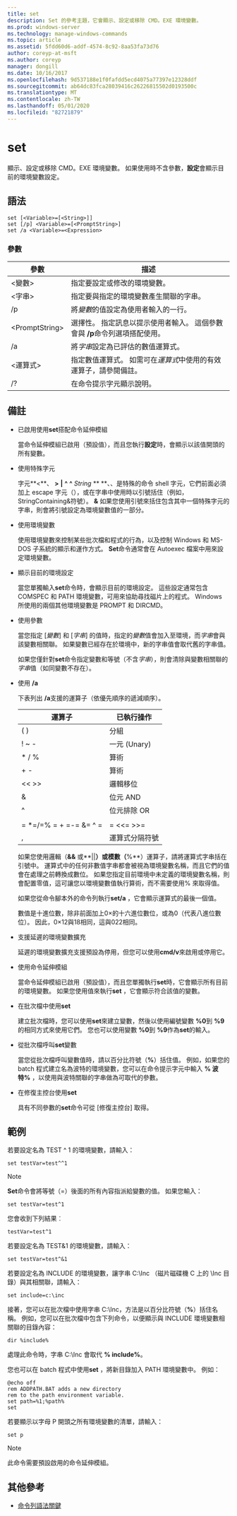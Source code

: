 ```yaml
---
title: set
description: Set 的參考主題，它會顯示、設定或移除 CMD。EXE 環境變數。
ms.prod: windows-server
ms.technology: manage-windows-commands
ms.topic: article
ms.assetid: 5fdd60d6-addf-4574-8c92-8aa53fa73d76
author: coreyp-at-msft
ms.author: coreyp
manager: dongill
ms.date: 10/16/2017
ms.openlocfilehash: 9d537188e1f0fafdd5ecd4075a77397e12328ddf
ms.sourcegitcommit: ab64dc83fca28039416c26226815502d0193500c
ms.translationtype: MT
ms.contentlocale: zh-TW
ms.lasthandoff: 05/01/2020
ms.locfileid: "82721879"
---
```

# <a name="set"></a>set

顯示、設定或移除 CMD。EXE 環境變數。 如果使用時不含參數，**設定**會顯示目前的環境變數設定。



## <a name="syntax"></a>語法

```
set [<Variable>=[<String>]]
set [/p] <Variable>=[<PromptString>]
set /a <Variable>=<Expression>
```

### <a name="parameters"></a>參數

|參數|描述|
|---------|-----------|
|\<變數>|指定要設定或修改的環境變數。|
|\<字串>|指定要與指定的環境變數產生關聯的字串。|
|/p|將*變數*的值設定為使用者輸入的一行。|
|\<PromptString>|選擇性。 指定訊息以提示使用者輸入。 這個參數會與 **/p**命令列選項搭配使用。|
|/a|將*字串*設定為已評估的數值運算式。|
|\<運算式>|指定數值運算式。 如需可在*運算式*中使用的有效運算子，請參閱備註。|
|/?|在命令提示字元顯示說明。|

## <a name="remarks"></a>備註

- 已啟用使用**set**搭配命令延伸模組

  當命令延伸模組已啟用（預設值），而且您執行**設定**時，會顯示以該值開頭的所有變數。
- 使用特殊字元

  字元**<**、 **>** **|** **^** **^** *String* ** **、、是特殊的命令 shell 字元，它們前面必須加上 escape 字元（），或在字串中使用時以引號括住（例如，StringContaining&符號）。 **&** 如果您使用引號來括住包含其中一個特殊字元的字串，則會將引號設定為環境變數值的一部分。
- 使用環境變數

  使用環境變數來控制某些批次檔和程式的行為，以及控制 Windows 和 MS-DOS 子系統的顯示和運作方式。 **Set**命令通常會在 Autoexec 檔案中用來設定環境變數。
- 顯示目前的環境設定

  當您單獨輸入**set**命令時，會顯示目前的環境設定。 這些設定通常包含 COMSPEC 和 PATH 環境變數，可用來協助尋找磁片上的程式。 Windows 所使用的兩個其他環境變數是 PROMPT 和 DIRCMD。
- 使用參數

  當您指定 [*變數*] 和 [*字串*] 的值時，指定的*變數*值會加入至環境，而*字串*會與該變數相關聯。 如果變數已經存在於環境中，新的字串值會取代舊的字串值。

  如果您僅針對**set**命令指定變數和等號（不含*字串*），則會清除與變數相關聯的*字串*值（如同變數不存在）。
- 使用 **/a**

  下表列出 **/a**支援的運算子（依優先順序的遞減順序）。  

  |        運算子         | 已執行操作  |
  |-------------------------|----------------------|
  |           ( )           |       分組       |
  |          ! ~ -          |        一元 (Unary)         |
  |         \* / %          |      算術      |
  |           + -           |      算術      |
  |          << >>          |    邏輯移位     |
  |            &            |     位元 AND      |
  |            ^            | 位元排除 OR |
  |                         |                      |
  | = \*=/=% = + =-= &= ^ = |      = <<= >>=       |
  |            ,            | 運算式分隔符號 |

  如果您使用邏輯（**&&** 或**||**）或模數（**%**）運算子，請將運算式字串括在引號中。 運算式中的任何非數值字串都會被視為環境變數名稱，而且它們的值會在處理之前轉換成數位。 如果您指定目前環境中未定義的環境變數名稱，則會配置零值，這可讓您以環境變數值執行算術，而不需要使用% 來取得值。

  如果您從命令腳本外的命令列執行**set/a** ，它會顯示運算式的最後一個值。

  數值是十進位數，除非前面加上0×的十六進位數位，或為0（代表八進位數位）。 因此，0×12與18相同，這與022相同。
- 支援延遲的環境變數擴充

  延遲的環境變數擴充支援預設為停用，但您可以使用**cmd/v**來啟用或停用它。
- 使用命令延伸模組

  當命令延伸模組已啟用（預設值），而且您單獨執行**set**時，它會顯示所有目前的環境變數。 如果您使用值來執行**set** ，它會顯示符合該值的變數。
- 在批次檔中使用**set**

  建立批次檔時，您可以使用**set**來建立變數，然後以使用編號變數 **%0**到 **%9**的相同方式來使用它們。 您也可以使用變數 **%0**到 **%9**作為**set**的輸入。
- 從批次檔呼叫**set**變數

  當您從批次檔呼叫變數值時，請以百分比符號（**%**）括住值。 例如，如果您的 batch 程式建立名為波特的環境變數，您可以在命令提示字元中輸入 **% 波特%** ，以使用與波特關聯的字串做為可取代的參數。
- 在修復主控台使用**set**

  具有不同參數的**set**命令可從 [修復主控台] 取得。

## <a name="examples"></a>範例

若要設定名為 TEST ^ 1 的環境變數，請輸入：
```
set testVar=test^^1
```

> [!NOTE]
> **Set**命令會將等號（=）後面的所有內容指派給變數的值。 如果您輸入：
> ```
> set testVar=test^1
> ```
> 您會收到下列結果︰
> ```
> testVar=test^1
> ```
> 若要設定名為 TEST&1 的環境變數，請輸入：
> ```
> set testVar=test^&1
> ```
> 若要設定名為 INCLUDE 的環境變數，讓字串 C:\Inc （磁片磁碟機 C 上的 \Inc 目錄）與其相關聯，請輸入：
> ```
> set include=c:\inc
> ```
> 接著，您可以在批次檔中使用字串 C:\Inc，方法是以百分比符號（**%**）括住名稱。 例如，您可以在批次檔中包含下列命令，以便顯示與 INCLUDE 環境變數相關聯的目錄內容：
> ```
> dir %include%
> ```
> 處理此命令時，字串 C:\Inc 會取代 **% include%**。

您也可以在 batch 程式中使用**set** ，將新目錄加入 PATH 環境變數中。 例如：
```
@echo off
rem ADDPATH.BAT adds a new directory
rem to the path environment variable.
set path=%1;%path%
set
```
若要顯示以字母 P 開頭之所有環境變數的清單，請輸入：
```
set p 
```

> [!NOTE]
> 此命令需要預設啟用的命令延伸模組。

## <a name="additional-references"></a>其他參考

- [命令列語法關鍵](command-line-syntax-key.md)